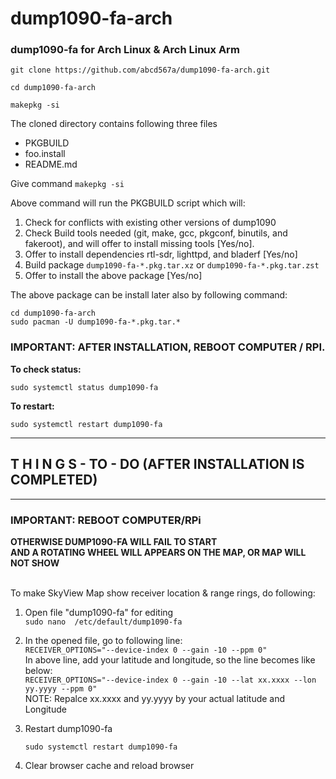 # dump1090-fa-arch

### dump1090-fa for Arch Linux & Arch Linux Arm

```
git clone https://github.com/abcd567a/dump1090-fa-arch.git

cd dump1090-fa-arch

makepkg -si

```

The cloned directory contains following three files

- PKGBUILD
- foo.install
- README.md

Give command `makepkg -si `

Above command will run the PKGBUILD script which will: 

1. Check for conflicts with existing other versions of dump1090
2. Check Build tools needed (git, make, gcc, pkgconf, binutils, and fakeroot), and will offer to install missing tools [Yes/no]. 
3. Offer to install dependencies rtl-sdr, lighttpd, and bladerf [Yes/no]
4. Build package `dump1090-fa-*.pkg.tar.xz` or `dump1090-fa-*.pkg.tar.zst`
5. Offer to install the above package [Yes/no]

The above package can be install later also by following command:
```
cd dump1090-fa-arch 
sudo pacman -U dump1090-fa-*.pkg.tar.*
```
### IMPORTANT: AFTER INSTALLATION, REBOOT COMPUTER / RPI.

**To check status:**
```
sudo systemctl status dump1090-fa
```

**To restart:**
```
sudo systemctl restart dump1090-fa
```

***
##  T H I N G S - TO -  DO (AFTER INSTALLATION IS COMPLETED)
***

### IMPORTANT: REBOOT COMPUTER/RPi
**OTHERWISE DUMP1090-FA WILL FAIL TO START** </br>
**AND A ROTATING WHEEL WILL APPEARS ON THE MAP, OR MAP WILL NOT SHOW** </br></br>



To make SkyView Map show receiver location & range rings, do following: </br>

1. Open file "dump1090-fa" for editing  </br>
    `sudo nano  /etc/default/dump1090-fa`  </br>

2. In the opened file, go to following line: </br>
    `RECEIVER_OPTIONS="--device-index 0 --gain -10 --ppm 0"`  </br>
    In above line, add your latitude and longitude, so the line becomes like below:  </br>
    `RECEIVER_OPTIONS="--device-index 0 --gain -10 --lat xx.xxxx --lon yy.yyyy --ppm 0"`  </br>
    NOTE: Repalce xx.xxxx and yy.yyyy by your actual latitude and Longitude  </br>

3. Restart dump1090-fa </br>

    `sudo systemctl restart dump1090-fa `  </br>

4. Clear browser cache and reload browser </br></br>
